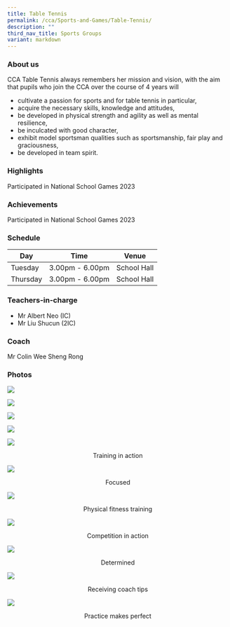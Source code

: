 ```yaml
---
title: Table Tennis
permalink: /cca/Sports-and-Games/Table-Tennis/
description: ""
third_nav_title: Sports Groups
variant: markdown
---
```

### **About us**

CCA Table Tennis always remembers her mission and vision, with the aim that pupils who join the CCA over the course of 4 years will

*   cultivate a passion for sports and for table tennis in particular,
*   acquire the necessary skills, knowledge and attitudes,
*   be developed in physical strength and agility as well as mental resilience,
*   be inculcated with good character,
*   exhibit model sportsman qualities such as sportsmanship, fair play and graciousness,
*   be developed in team spirit.

### **Highlights**

Participated in National School Games 2023

### **Achievements**

Participated in National School Games 2023

### **Schedule**

| Day | Time | Venue |
| -------- | -------- | -------- |
| Tuesday  | 3.00pm - 6.00pm | School Hall |
| Thursday | 3.00pm - 6.00pm | School Hall |

### **Teachers-in-charge**

* Mr Albert Neo (IC)
* Mr Liu Shucun (2IC)

### **Coach**

Mr Colin Wee Sheng Rong

### **Photos**

![](/images/CCA/Table%20Tennis/table%20tennis%2001.JPG)

![](/images/CCA/Table%20Tennis/table%20tennis%2002.JPG)

![](/images/CCA/Table%20Tennis/table%20tennis%2003.JPG)

![](/images/CCA/Table%20Tennis/table%20tennis%2004.JPG)

![](/images/Training%20in%20action.jpeg)
<center>Training in action</center>

![](/images/Focused.jpeg)
<center>Focused</center>

![](/images/Physical%20Fitness.jpeg)
<center>Physical fitness training</center>

![](/images/Competition%20in%20action.jpeg)
<center>Competition in action</center>

![](/images/Determined.jpeg)
<center>Determined</center>

![](/images/Receiving%20coach%20tips.jpeg)
<center>Receiving coach tips</center>

![](/images/Practice.jpeg)
<center>Practice makes perfect</center>